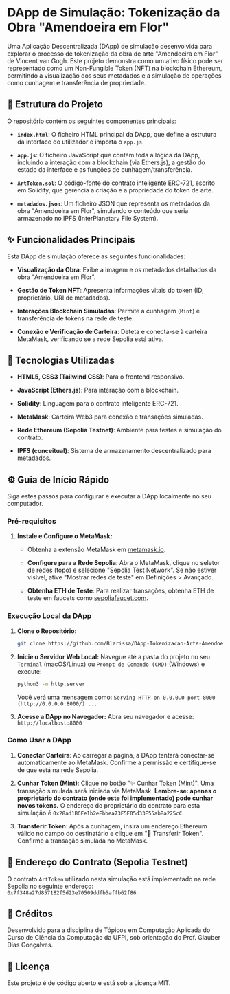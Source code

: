 # DApp de Simulação: Tokenização da Obra "Amendoeira em Flor"

Uma Aplicação Descentralizada (DApp) de simulação desenvolvida para explorar o processo de tokenização da obra de arte "Amendoeira em Flor" de Vincent van Gogh. Este projeto demonstra como um ativo físico pode ser representado como um Non-Fungible Token (NFT) na blockchain Ethereum, permitindo a visualização dos seus metadados e a simulação de operações como cunhagem e transferência de propriedade.

## 📁 Estrutura do Projeto

O repositório contém os seguintes componentes principais:

* **`index.html`**: O ficheiro HTML principal da DApp, que define a estrutura da interface do utilizador e importa o `app.js`.

* **`app.js`**: O ficheiro JavaScript que contém toda a lógica da DApp, incluindo a interação com a blockchain (via Ethers.js), a gestão do estado da interface e as funções de cunhagem/transferência.

* **`ArtToken.sol`**: O código-fonte do contrato inteligente ERC-721, escrito em Solidity, que gerencia a criação e a propriedade do token de arte.

* **`metadados.json`**: Um ficheiro JSON que representa os metadados da obra "Amendoeira em Flor", simulando o conteúdo que seria armazenado no IPFS (InterPlanetary File System).

## ✨ Funcionalidades Principais

Esta DApp de simulação oferece as seguintes funcionalidades:

* **Visualização da Obra**: Exibe a imagem e os metadados detalhados da obra "Amendoeira em Flor".

* **Gestão de Token NFT**: Apresenta informações vitais do token (ID, proprietário, URI de metadados).

* **Interações Blockchain Simuladas**: Permite a cunhagem (`Mint`) e transferência de tokens na rede de teste.

* **Conexão e Verificação de Carteira**: Deteta e conecta-se à carteira MetaMask, verificando se a rede Sepolia está ativa.

## 🚀 Tecnologias Utilizadas

* **HTML5, CSS3 (Tailwind CSS)**: Para o frontend responsivo.

* **JavaScript (Ethers.js)**: Para interação com a blockchain.

* **Solidity**: Linguagem para o contrato inteligente ERC-721.

* **MetaMask**: Carteira Web3 para conexão e transações simuladas.

* **Rede Ethereum (Sepolia Testnet)**: Ambiente para testes e simulação do contrato.

* **IPFS (conceitual)**: Sistema de armazenamento descentralizado para metadados.

## ⚙️ Guia de Início Rápido

Siga estes passos para configurar e executar a DApp localmente no seu computador.

### Pré-requisitos

1.  **Instale e Configure o MetaMask:**

    * Obtenha a extensão MetaMask em [metamask.io](https://metamask.io/).

    * **Configure para a Rede Sepolia**: Abra o MetaMask, clique no seletor de redes (topo) e selecione "Sepolia Test Network". Se não estiver visível, ative "Mostrar redes de teste" em Definições > Avançado.

    * **Obtenha ETH de Teste**: Para realizar transações, obtenha ETH de teste em faucets como [sepoliafaucet.com](https://sepoliafaucet.com/).

### Execução Local da DApp

1.  **Clone o Repositório:**

    ```bash
    git clone https://github.com/Blarissa/DApp-Tokenizacao-Arte-AmendoeiraEmFlor
    ```

2.  **Inicie o Servidor Web Local:**
    Navegue até a pasta do projeto no seu `Terminal` (macOS/Linux) ou `Prompt de Comando (CMD)` (Windows) e execute:

    ```bash
    python3 -m http.server
    ```

    Você verá uma mensagem como: `Serving HTTP on 0.0.0.0 port 8000 (http://0.0.0.0:8000/) ...`

3.  **Acesse a DApp no Navegador:**
    Abra seu navegador e acesse: `http://localhost:8000`

### Como Usar a DApp

1.  **Conectar Carteira**: Ao carregar a página, a DApp tentará conectar-se automaticamente ao MetaMask. Confirme a permissão e certifique-se de que está na rede Sepolia.

2.  **Cunhar Token (Mint)**: Clique no botão "✨ Cunhar Token (Mint)". Uma transação simulada será iniciada via MetaMask. **Lembre-se: apenas o proprietário do contrato (onde este foi implementado) pode cunhar novos tokens.** O endereço do proprietário do contrato para esta simulação é `0x28ad1B6Fe1b2eEbbea73F5E05d33E55abBa225cC`.

3.  **Transferir Token**: Após a cunhagem, insira um endereço Ethereum válido no campo do destinatário e clique em "🔄 Transferir Token". Confirme a transação simulada no MetaMask.

## 🔗 Endereço do Contrato (Sepolia Testnet)

O contrato `ArtToken` utilizado nesta simulação está implementado na rede Sepolia no seguinte endereço:
`0x7f348a27d857182f5d23e70509ddfb5affb62f86`

## 🤝 Créditos

Desenvolvido para a disciplina de Tópicos em Computação Aplicada do Curso de Ciência da Computação da UFPI, sob orientação do Prof. Glauber Dias Gonçalves.

## 📄 Licença

Este projeto é de código aberto e está sob a Licença MIT.
